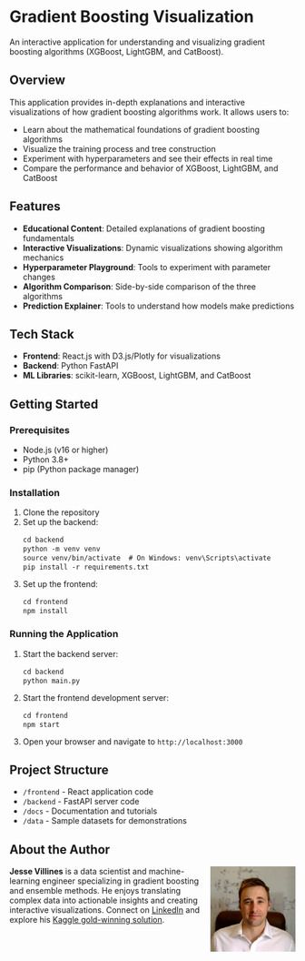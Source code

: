 # Gradient Boosting Visualization

An interactive application for understanding and visualizing gradient boosting algorithms (XGBoost, LightGBM, and CatBoost).

## Overview

This application provides in-depth explanations and interactive visualizations of how gradient boosting algorithms work. It allows users to:

- Learn about the mathematical foundations of gradient boosting algorithms
- Visualize the training process and tree construction 
- Experiment with hyperparameters and see their effects in real time
- Compare the performance and behavior of XGBoost, LightGBM, and CatBoost

## Features

- **Educational Content**: Detailed explanations of gradient boosting fundamentals
- **Interactive Visualizations**: Dynamic visualizations showing algorithm mechanics
- **Hyperparameter Playground**: Tools to experiment with parameter changes
- **Algorithm Comparison**: Side-by-side comparison of the three algorithms
- **Prediction Explainer**: Tools to understand how models make predictions

## Tech Stack

- **Frontend**: React.js with D3.js/Plotly for visualizations
- **Backend**: Python FastAPI
- **ML Libraries**: scikit-learn, XGBoost, LightGBM, and CatBoost

## Getting Started

### Prerequisites

- Node.js (v16 or higher)
- Python 3.8+
- pip (Python package manager)

### Installation

1. Clone the repository
2. Set up the backend:
   ```
   cd backend
   python -m venv venv
   source venv/bin/activate  # On Windows: venv\Scripts\activate
   pip install -r requirements.txt
   ```
3. Set up the frontend:
   ```
   cd frontend
   npm install
   ```

### Running the Application

1. Start the backend server:
   ```
   cd backend
   python main.py
   ```
2. Start the frontend development server:
   ```
   cd frontend
   npm start
   ```
3. Open your browser and navigate to `http://localhost:3000`

## Project Structure

- `/frontend` - React application code
- `/backend` - FastAPI server code
- `/docs` - Documentation and tutorials
- `/data` - Sample datasets for demonstrations

## About the Author

<img src="./frontend/public/thusly_headshot.jpg" alt="Jesse Villines" width="150" align="right" />

**Jesse Villines** is a data scientist and machine-learning engineer specializing in gradient boosting and ensemble methods. He enjoys translating complex data into actionable insights and creating interactive visualizations. Connect on [LinkedIn](https://www.linkedin.com/in/jesse-villines/) and explore his [Kaggle gold-winning solution](https://www.kaggle.com/competitions/spinal-cord-injury-challenge-impairment-track/leaderboard).
